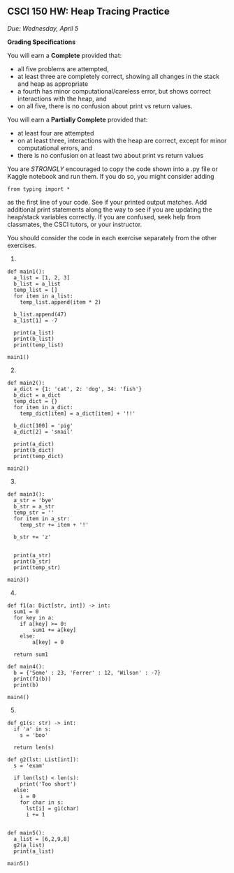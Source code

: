 CSCI 150 HW: Heap Tracing Practice
---------------------------------------

*Due: Wednesday, April 5*

**Grading Specifications**

You will earn a **Complete** provided that:
- all five problems are attempted,
- at least three are completely correct, showing all changes in the stack and heap as appropriate
- a fourth has minor computational/careless error, but shows correct interactions with the heap, and
- on all five, there is no confusion about print vs return values.

You will earn a **Partially Complete** provided that:
- at least four are attempted
- on at least three, interactions with the heap are correct, except for minor computational errors, and
- there is no confusion on at least two about print vs return values

You are *STRONGLY* encouraged to copy the code shown into a .py file or Kaggle notebook and run them. If you do so, you might consider adding

`from typing import *`

as the first line of your code. See if your printed output matches. Add additional print statements along the way to see if you are updating the heap/stack variables correctly. If you are confused, seek help from classmates, the CSCI tutors, or your instructor.

You should consider the code in each exercise separately from the
other exercises.

1.

    def main1():
      a_list = [1, 2, 3]
      b_list = a_list
      temp_list = []
      for item in a_list:
        temp_list.append(item * 2)

      b_list.append(47)
      a_list[1] = -7

      print(a_list)
      print(b_list)
      print(temp_list)

    main1()


2.

    def main2():
      a_dict = {1: 'cat', 2: 'dog', 34: 'fish'}
      b_dict = a_dict
      temp_dict = {}
      for item in a_dict:
        temp_dict[item] = a_dict[item] + '!!'

      b_dict[100] = 'pig'
      a_dict[2] = 'snail'

      print(a_dict)
      print(b_dict)
      print(temp_dict)

    main2()

3.

    def main3():
      a_str = 'bye'
      b_str = a_str
      temp_str = ''
      for item in a_str:
        temp_str += item + '!'

      b_str += 'z'


      print(a_str)
      print(b_str)
      print(temp_str)

    main3()


4.

    def f1(a: Dict[str, int]) -> int:
      sum1 = 0
      for key in a:
        if a[key] >= 0:
            sum1 += a[key]
        else:
            a[key] = 0

      return sum1

    def main4():
      b = {'Seme' : 23, 'Ferrer' : 12, 'Wilson' : -7}
      print(f1(b))
      print(b)

    main4()


5.

    def g1(s: str) -> int:
      if 'a' in s:
        s = 'boo'

      return len(s)

    def g2(lst: List[int]):
      s = 'exam'

      if len(lst) < len(s):
        print('Too short')
      else:
        i = 0
        for char in s:
          lst[i] = g1(char)
          i += 1


    def main5():
      a_list = [6,2,9,8]
      g2(a_list)
      print(a_list)

    main5()
